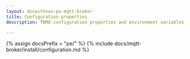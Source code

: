 ```yaml
---
layout: docwithnav-pe-mqtt-broker
title: Configuration properties
description: TBMQ configuration properties and environment variables

---
```


{% assign docsPrefix = "pe/" %}
{% include docs/mqtt-broker/install/configuration.md %}